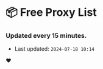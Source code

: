# :package: Free Proxy List
### Updated every 15 minutes.

- Last updated: `2024-07-18 10:14`

:heart:
